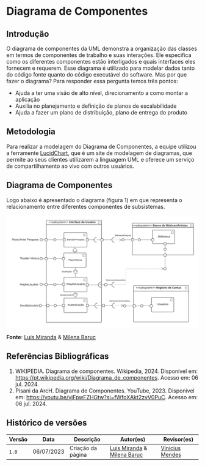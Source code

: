 # Diagrama de Componentes

## Introdução

O diagrama de componentes da UML demonstra a organização das classes em termos de componentes de trabalho e suas interações. Ele especifica como os diferentes componentes estão interligados e quais interfaces eles fornecem e requerem. Esse diagrama é utilizado para modelar dados tanto do código fonte quanto do código executável do software. Mas por que fazer o diagrama? Para responder essa pergunta temos três pontos:

- Ajuda a ter uma visão de alto nível, direcionamento a como montar a aplicação
- Auxilia no planejamento e definição de planos de escalabilidade
- Ajuda a fazer um plano de distribuição, plano de entrega do produto

## Metodologia

Para realizar a modelagem do Diagrama de Componentes, a equipe utilizou a ferramente [LucidChart](https://www.lucidchart.com/pages/pt), que é um site de modelagem de diagramas, que permite ao seus clientes utilizarem a linguagem UML e oferece um serviço de compartilhamento ao vivo com outros usuários.

## Diagrama de Componentes

Logo abaixo é apresentado o diagrama (figura 1) em que representa o relacionamento entre diferentes componentes de subsistemas.

![Diagrama](../Assets/DiagramaComponentes.png)

**Fonte**: [Luis Miranda](https://github.com/LuisMiranda10) & [Milena Baruc](https://github.com/MilenaBaruc)

## Referências Bibliográficas

1. WIKIPEDIA. Diagrama de componentes. Wikipedia, 2024. Disponível em: https://pt.wikipedia.org/wiki/Diagrama_de_componentes. Acesso em: 06 jul. 2024.
2. Pisani da ArcH. Diagrama de Componentes. YouTube, 2023. Disponível em: https://youtu.be/yjFpwFZHGtw?si=fWfoXAkt2zvV0PuC. Acesso em: 06 jul. 2024.

## Histórico de versões 

|   Versão  |    Data   | Descrição | Autor(es) | Revisor(es)|
| --------- | --------- | --------- | --------- | ---------- |
|   `1.0`   | 06/07/2023| Criação da página | [Luis Miranda](https://github.com/LuisMiranda10) & [Milena Baruc](https://github.com/MilenaBaruc) | [Vinícius Mendes](https://github.com/yabamiah)|
